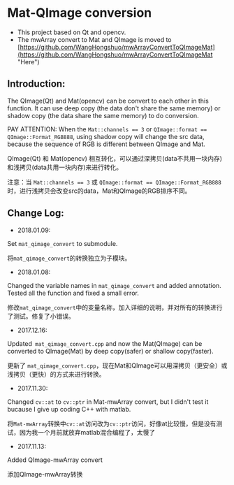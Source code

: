 # Mat-QImage conversion
- This project based on Qt and opencv.
- The mwArray convert to Mat and QImage is moved to [https://github.com/WangHongshuo/mwArrayConvertToQImageMat](https://github.com/WangHongshuo/mwArrayConvertToQImageMat "Here")
## Introduction: ##

The QImage(Qt) and Mat(opencv) can be convert to each other in this function. It can use deep copy (the data don't share the same memory) or shadow copy (the data share the same memory) to do conversion.      

PAY ATTENTION: When the `Mat::channels == 3` or `QImage::format == QImage::Format_RGB888`, using shadow copy will change the src data, because the sequence of RGB is different between QImage and Mat.       

QImage(Qt) 和 Mat(opencv) 相互转化，可以通过深拷贝(data不共用一块内存)和浅拷贝(data共用一块内存)来进行转化。     
   
注意：当 `Mat::channels == 3` 或 `QImage::format == QImage::Format_RGB888` 时，进行浅拷贝会改变src的data，Mat和QImage的RGB排序不同。    

## Change Log: ##

- 2018.01.09:     

Set `mat_qimage_convert` to submodule.      

将`mat_qimage_convert`的转换独立为子模块。       

- 2018.01.08:      

Changed the variable names in `mat_qimage_convert` and added annotation. Tested all the function and fixed a small error.        

修改`mat_qimage_convert`中的变量名称，加入详细的说明，并对所有的转换进行了测试。修复了小错误。       

- 2017.12.16:

Updated` mat_qimage_convert.cpp` and now the Mat(QImage) can be converted to QImage(Mat) by deep copy(safer) or shallow copy(faster).

更新了 `mat_qimage_convert.cpp`，现在Mat和QImage可以用深拷贝（更安全）或浅拷贝（更快）的方式来进行转换。

- 2017.11.30:

Changed `cv::at` to `cv::ptr` in Mat-mwArray convert, but I didn't test it bucause I give up coding C++ with matlab.

将`Mat-mwArray`转换中`cv::at`访问改为`cv::ptr`访问，好像at比较慢，但是没有测试，因为我一个月前就放弃matlab混合编程了，太慢了

- 2017.11.13:

Added QImage-mwArray convert

添加QImage-mwArray转换


